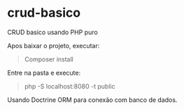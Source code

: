 # crud-basico
 CRUD basico usando PHP puro

Apos baixar o projeto, executar: 
>Composer install

Entre na pasta e execute:
>php -S localhost:8080 -t public


Usando Doctrine ORM para conexão com banco de dados.